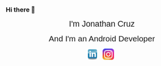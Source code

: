 ### Hi there 👋
<p align="center">
  <span style="font-family:Sans-serif; font-size:16pt">I'm Jonathan Cruz</span>
</p>

<p align="center">
  <span style="font-family:Sans-serif; font-size:1.5em">And I'm an Android Developer</span>
</p>

<p align="center">
  <a href="https://www.linkedin.com/in/jonathansandoval-cruz/"><img height="30" src="https://github.com/jitzian/jitzian/blob/NothingTest/icon/linkedin_logo.png"/></a>&nbsp;&nbsp;
  <a href="https://www.instagram.com/jitzian/"><img height="30" src="https://github.com/jitzian/jitzian/blob/NothingTest/icon/instagram_logo.png"/></a>&nbsp;&nbsp;

</p>

<div class="background-container">
  <img src="https://s3-us-west-2.amazonaws.com/s.cdpn.io/1231630/moon2.png" alt="">
  <div class="stars"></div>
  <div class="twinkling"></div>
  <div class="clouds"></div>


<!--
**jitzian/jitzian** is a ✨ _special_ ✨ repository because its `README.md` (this file) appears on your GitHub profile.

Here are some ideas to get you started:

- 🔭 I’m currently working on ...
- 🌱 I’m currently learning ...
- 👯 I’m looking to collaborate on ...
- 🤔 I’m looking for help with ...
- 💬 Ask me about ...
- 📫 How to reach me: ...
- 😄 Pronouns: ...
- ⚡ Fun fact: ...
-->
